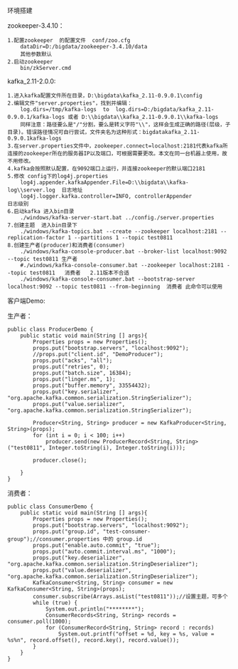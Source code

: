 环境搭建

zookeeper-3.4.10：

    1.配置zookeeper  的配置文件  conf/zoo.cfg
        dataDir=D:/bigdata/zookeeper-3.4.10/data
        其他参数默认
    2.启动zookeeper   
        bin/zkServer.cmd
        
kafka_2.11-2.0.0:

    1.进入kafka配置文件所在目录，D:\bigdata\kafka_2.11-0.9.0.1\config
    2.编辑文件"server.properties"，找到并编辑：
        log.dirs=/tmp/kafka-logs  to  log.dirs=D:/bigdata/kafka_2.11-0.9.0.1/kafka-logs 或者 D:\\bigdata\\kafka_2.11-0.9.0.1\\kafka-logs
        同样注意：路径要么是"/"分割，要么是转义字符"\\"，这样会生成正确的路径(层级，子目录)。错误路径情况可自行尝试，文件夹名为这种形式：bigdatakafka_2.11-0.9.0.1kafka-logs
    3.在server.properties文件中，zookeeper.connect=localhost:2181代表kafka所连接的zookeeper所在的服务器IP以及端口，可根据需要更改。本文在同一台机器上使用，故不用修改。
    4.kafka会按照默认配置，在9092端口上运行，并连接zookeeper的默认端口2181
    5.修改 config下的log4j.properties
        log4j.appender.kafkaAppender.File=D:\\bigdata\\kafka-log\\server.log  日志地址
        log4j.logger.kafka.controller=INFO, controllerAppender                日志级别
    6.启动kafka 进入bin目录
        ./windows/kafka-server-start.bat ../config./server.properties
    7.创建主题  进入bin目录下
        ./windows/kafka-topics.bat --create --zookeeper localhost:2181 --replication-factor 1 --partitions 1 --topic test0811
    8.创建生产者(producer)和消费者(consumer)
        ./windows/kafka-console-producer.bat --broker-list localhost:9092 --topic test0811 生产者
        #./windows/kafka-console-consumer.bat --zookeeper localhost:2181 --topic test0811   消费者   2.11版本不合适
        ./windows/kafka-console-consumer.bat --bootstrap-server localhost:9092 --topic test0811 --from-beginning  消费者 此命令可以使用
    
    

客户端Demo:


生产者：


    public class ProducerDemo {
        public static void main(String [] args){
            Properties props = new Properties();
            props.put("bootstrap.servers", "localhost:9092");
            //props.put("client.id", "DemoProducer");
            props.put("acks", "all");
            props.put("retries", 0);
            props.put("batch.size", 16384);
            props.put("linger.ms", 1);
            props.put("buffer.memory", 33554432);
            props.put("key.serializer", "org.apache.kafka.common.serialization.StringSerializer");
            props.put("value.serializer", "org.apache.kafka.common.serialization.StringSerializer");
     
            Producer<String, String> producer = new KafkaProducer<String, String>(props);
            for (int i = 0; i < 100; i++)
                producer.send(new ProducerRecord<String, String>("test0811", Integer.toString(i), Integer.toString(i)));
     
            producer.close();
     
        }
    }
消费者：




    public class ConsumerDemo {
        public static void main(String [] args){
            Properties props = new Properties();
            props.put("bootstrap.servers", "localhost:9092");
            props.put("group.id", "test-consumer-group");//consumer.properties 中的 group.id
            props.put("enable.auto.commit", "true");
            props.put("auto.commit.interval.ms", "1000");
            props.put("key.deserializer", "org.apache.kafka.common.serialization.StringDeserializer");
            props.put("value.deserializer", "org.apache.kafka.common.serialization.StringDeserializer");
            KafkaConsumer<String, String> consumer = new KafkaConsumer<String, String>(props);
            consumer.subscribe(Arrays.asList("test0811"));//设置主题，可多个
            while (true) {
                System.out.println("********");
                ConsumerRecords<String, String> records = consumer.poll(1000);
                for (ConsumerRecord<String, String> record : records)
                    System.out.printf("offset = %d, key = %s, value = %s%n", record.offset(), record.key(), record.value());
            }
        }
    }
